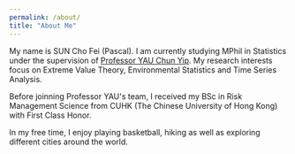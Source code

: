 ```yaml
---
permalink: /about/
title: "About Me"
---
```

  
My name is SUN Cho Fei (Pascal). I am currently studying MPhil in Statistics under the supervision of [Professor YAU Chun Yip](https://www.sta.cuhk.edu.hk/cyyau/). My research interests focus on Extreme Value Theory, Environmental Statistics and Time Series Analysis.

Before joinning Professor YAU's team, I received my BSc in Risk Management Science from CUHK (The Chinese University of Hong Kong) with First Class Honor.

In my free time, I enjoy playing basketball, hiking as well as exploring different cities around the world.

